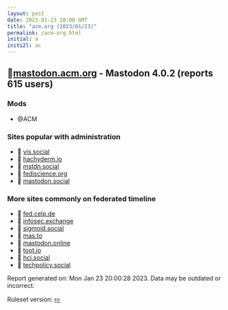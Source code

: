 ```yaml
---
layout: post
date: 2023-01-23 20:00 GMT
title: "acm.org (2023/01/23)"
permalink: /acm-org.html
initial: a
initi2l: ac
---
```


## 🐘[mastodon.acm.org](https://mastodon.acm.org) - Mastodon 4.0.2 (reports 615 users)

### Mods
 * @ACM

### Sites popular with administration

* 🐘 [vis.social](/vis-social.html)
* 🐘 [hachyderm.io](/hachyderm-io.html)
* 🐘 [mstdn.social](/mstdn-social.html)
* 🐘 [fediscience.org](/fediscience-org.html)
* 🐘 [mastodon.social](/mastodon-social.html)

### More sites commonly on federated timeline

* 🐘 [fed.celp.de](/fed-celp-de.html)
* 🐘 [infosec.exchange](/infosec-exchange.html)
* 🐘 [sigmoid.social](/sigmoid-social.html)
* 🐘 [mas.to](/mas-to.html)
* 🐘 [mastodon.online](/mastodon-online.html)
* 🐘 [toot.io](/toot-io.html)
* 🐘 [hci.social](/hci-social.html)
* 🐘 [techpolicy.social](/techpolicy-social.html)

Report generated on: Mon Jan 23 20:00:28 2023. Data may be outdated or incorrect.

Ruleset version: [✏️](/version-pencil)
